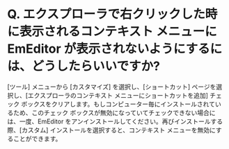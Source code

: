 # Q. エクスプローラで右クリックした時に表示されるコンテキスト メニューに EmEditor が表示されないようにするには、どうしたらいいですか?

\[ツール\] メニューから \[カスタマイズ\] を選択し、\[ショートカット\] ページを選択し、\[エクスプローラのコンテキスト メニューにショートカットを追加\] チェック ボックスをクリアします。もしコンピューター毎にインストールされているため、このチェック ボックスが無効になっていてチェックできない場合には、一度、EmEditor をアンインストールしてください。再びインストールする際、\[カスタム\] インストールを選択すると、コンテキスト メニューを無効にすることができます。